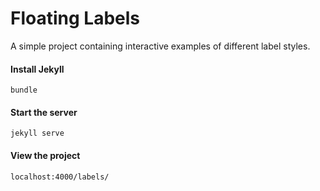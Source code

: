 # Floating Labels
A simple project containing interactive examples of different label styles.

#### Install Jekyll
```
bundle
```

#### Start the server
```
jekyll serve
```

#### View the project
```
localhost:4000/labels/
```
